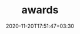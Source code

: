 ---
title: "awards"
date: 2020-11-20T17:51:47+03:30
draft: false
headless: true

show_news_icons: false
default_news_icon: "file-text"

num_news: 11

news_items:
- text: "Travel grant to attend IMC22"
  extra_text: "2022"
  date: 2022-10-20
- text: "1st Runner-Up, Battle of Speed, National Robotics Festival, Bangladesh ,Team performance of Team [Palashi_Burgers]"
  extra_text: "2014"
  date: 2014-11-20
- text: "2nd Runner-Up, CSE Fest Robotics Championship, Department of CSE, BUET, Team performance of Team [Palashi_Burgers]"
  extra_text: "2012"
  date: 2012-11-20
- text: "Semifinalist, Telenor Youth Forum, Bangladesh"
  extra_text: "2016"
  date: 2016-11-20
- text: "Semifinalist, Urban Innovation Challenge, Brac Bangladesh"
  extra_text: "2017"
  date: 2017-11-20
---